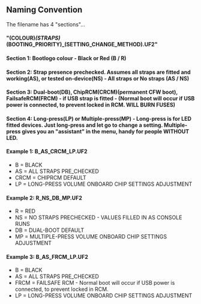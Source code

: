 ## Naming Convention

The filename has 4 "sections"...

#### "(COLOUR)_(STRAPS)_(BOOTING_PRIORITY)_(SETTING_CHANGE_METHOD).UF2"

#### Section 1: Bootlogo colour - Black or Red (B / R)

#### Section 2: Strap presence prechecked. Assumes all straps are fitted and working(AS), or tested on-device(NS) - All straps or No straps (AS / NS)

#### Section 3: Dual-boot(DB), ChipRCM(CRCM)(permanent CFW boot), FailsafeRCM(FRCM) - if USB strap is fitted - (Normal boot will occur if USB power is connected, to prevent locked in RCM. WILL BURN FUSES)

#### Section 4: Long-press(LP) or Multiple-press(MP) - Long-press is for LED fitted devices. Just long-press and let go to change a setting. Multiple-press gives you an "assistant" in the menu, handy for people WITHOUT LED.

#### Example 1: B_AS_CRCM_LP.UF2
- B = BLACK
- AS = ALL STRAPS PRE_CHECKED
- CRCM = CHIPRCM DEFAULT
- LP = LONG-PRESS VOLUME ONBOARD CHIP SETTINGS ADJUSTMENT

#### Example 2: R_NS_DB_MP.UF2
- R = RED
- NS = NO STRAPS PRECHECKED - VALUES FILLED IN AS CONSOLE RUNS
- DB = DUAL-BOOT DEFAULT
- MP = MULTIPLE-PRESS VOLUME ONBOARD CHIP SETTINGS ADJUSTMENT

#### Example 3: B_AS_FRCM_LP.UF2
- B = BLACK
- AS = ALL STRAPS PRE_CHECKED
- FRCM = FAILSAFE RCM - Normal boot will occur if USB power is connected, to prevent locked in RCM.
- LP = LONG-PRESS VOLUME ONBOARD CHIP SETTINGS ADJUSTMENT
